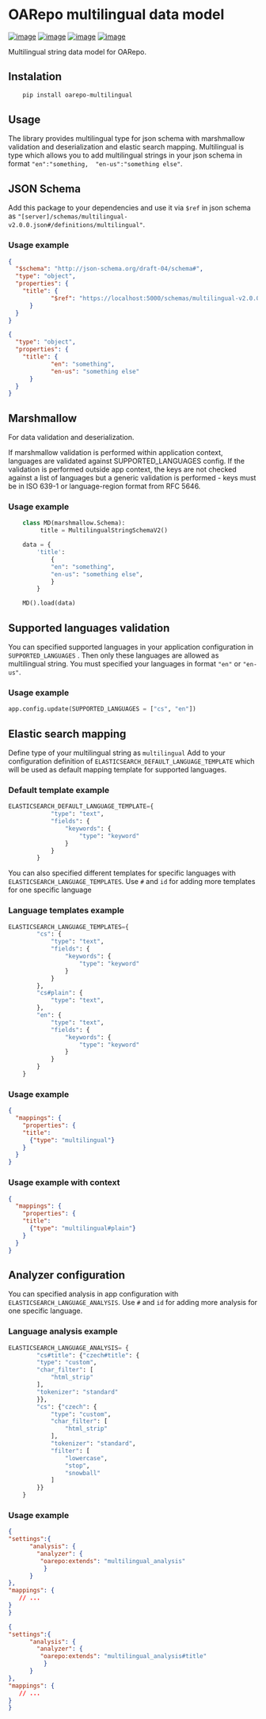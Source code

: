 OARepo multilingual data model
==============================

[![image][]][1]
[![image][2]][3]
[![image][4]][5]
[![image][6]][7]

Multilingual string data model for OARepo.

Instalation
----------
```bash
    pip install oarepo-multilingual
```
Usage
----------
The library provides multilingual type for json schema with marshmallow validation and deserialization and elastic search mapping.
Multilingual is type which allows you to add multilingual strings in your json schema in format ``"en":"something, 
"en-us":"something else"``. 

JSON Schema
----------
Add this package to your dependencies and use it via ``$ref`` in json schema as ``"[server]/schemas/multilingual-v2.0.0.json#/definitions/multilingual"``.

### Usage example
```json
{
  "$schema": "http://json-schema.org/draft-04/schema#",
  "type": "object",
  "properties": {
    "title": {
            "$ref": "https://localhost:5000/schemas/multilingual-v2.0.0.json#/definitions/multilingual"
      }
  }
}
```
```json
{
  "type": "object",
  "properties": {
    "title": {
            "en": "something",
            "en-us": "something else"
      }
  }
}
```
Marshmallow
-----------
For data validation and deserialization.

If marshmallow validation is performed within application context, languages are validated against SUPPORTED_LANGUAGES config.
If the validation is performed outside app context, the keys are not checked against a list of languages
but a generic validation is performed - keys must be in ISO 639-1 or language-region format from RFC 5646.

### Usage example
```python
    class MD(marshmallow.Schema):
         title = MultilingualStringSchemaV2()

    data = {
        'title':
            {
            "en": "something",
            "en-us": "something else",
            }
        }

    MD().load(data)
```
Supported languages validation
------------------------------
You can specified supported languages in your application configuration in ``SUPPORTED_LANGUAGES`` . Then only these
languages are allowed as multilingual string. 
You must specified your languages in format ``"en"`` or ``"en-us"``.
### Usage example
```python
app.config.update(SUPPORTED_LANGUAGES = ["cs", "en"])
```
Elastic search mapping
----------------------
Define type of your multilingual string as ``multilingual``
Add to your configuration definition of `ELASTICSEARCH_DEFAULT_LANGUAGE_TEMPLATE` which will be used as default mapping template for supported languages.
### Default template example
```python
ELASTICSEARCH_DEFAULT_LANGUAGE_TEMPLATE={
            "type": "text",
            "fields": {
                "keywords": {
                    "type": "keyword"
                }
            }
        }
```
You can also specified different templates for specific languages with `ELASTICSEARCH_LANGUAGE_TEMPLATES`. Use `#` and `id` for adding more 
templates for one specific language
### Language templates example
```python
ELASTICSEARCH_LANGUAGE_TEMPLATES={
        "cs": {
            "type": "text",
            "fields": {
                "keywords": {
                    "type": "keyword"
                }
            }
        },
        "cs#plain": {
            "type": "text",
        },
        "en": {
            "type": "text",
            "fields": {
                "keywords": {
                    "type": "keyword"
                }
            }
        }
    }
```
### Usage example
```json
{
  "mappings": {
    "properties": {
    "title":
      {"type": "multilingual"}
    }
  }
}
```
### Usage example with context
```json
{
  "mappings": {
    "properties": {
    "title":
      {"type": "multilingual#plain"}
    }
  }
}
```
Analyzer configuration
----------------------
You can specified analysis in app configuration with `ELASTICSEARCH_LANGUAGE_ANALYSIS`. Use `#` and `id` for adding more 
analysis for one specific language.
### Language analysis example
```python
ELASTICSEARCH_LANGUAGE_ANALYSIS= {
        "cs#title": {"czech#title": {
        "type": "custom",
        "char_filter": [
            "html_strip"
        ],
        "tokenizer": "standard"
        }},
        "cs": {"czech": {
            "type": "custom",
            "char_filter": [
                "html_strip"
            ],
            "tokenizer": "standard",
            "filter": [
                "lowercase",
                "stop",
                "snowball"
            ]
        }}
    }
```
### Usage example
```json
{
"settings":{
      "analysis": {
        "analyzer": {
         "oarepo:extends": "multilingual_analysis"
          }
      }
},
"mappings": {
   // ...
}
}
```
```json
{
"settings":{
      "analysis": {
        "analyzer": {
         "oarepo:extends": "multilingual_analysis#title"
          }
      }
},
"mappings": {
   // ...
}
}
```

  [image]: https://img.shields.io/github/license/oarepo/oarepo-multilingual.svg
  [1]: https://github.com/oarepo/oarepo-multilingual/blob/master/LICENSE
  [2]: https://img.shields.io/travis/oarepo/oarepo-multilingual.svg
  [3]: https://travis-ci.org/oarepo/oarepo-multilingual
  [4]: https://img.shields.io/coveralls/oarepo/oarepo-multilingual.svg
  [5]: https://coveralls.io/r/oarepo/oarepo-multilingual
  [6]: https://img.shields.io/pypi/v/oarepo-multilingual.svg
  [7]: https://pypi.org/pypi/oarepo-multilingual
  
